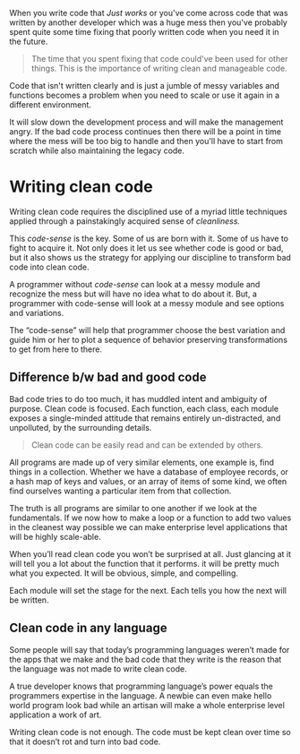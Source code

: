 When you write code that *Just works* or you've come across code that was written by another developer which was a huge mess then you've probably spent quite some time fixing that poorly written code when you need it in the future.

> The time that you spent fixing that code could've been used for other things. This is the importance of writing clean and manageable code.

Code that isn't written clearly and is just a jumble of messy variables and functions becomes a problem when you need to scale or use it again in a different environment. 

It will slow down the development process and will make the management angry. If the bad code process continues then there will be a point in time where the mess will be too big to handle and then you'll have to start from scratch while also maintaining the legacy code.

# Writing clean code
Writing clean code requires the disciplined use of a myriad little techniques applied through a painstakingly acquired sense of *cleanliness.* 

This *code-sense* is the key. Some of us are born with it. Some of us have to fight to acquire it. Not only does it let us see whether code is good or bad, but it also shows us the strategy for applying our discipline to transform bad code into clean code. 

A programmer without *code-sense* can look at a messy module and recognize the mess but will have no idea what to do about it. But, a programmer with code-sense will look at a messy module and see options and variations.

The “code-sense” will help that programmer choose the best variation and
guide him or her to plot a sequence of behavior preserving transformations to get from here to there.

## Difference b/w bad and good code
Bad code tries to do too much, it has muddled intent and ambiguity of purpose. Clean code is focused. Each function, each class, each module exposes a single-minded attitude that remains entirely un-distracted, and unpolluted, by the surrounding details.

> Clean code can be easily read and can be extended by others. 

All programs are made up of very similar elements, one example is,
find things in a collection. Whether we have a database of employee records, or a hash map of keys and values, or an array of items of some kind, we often find ourselves wanting a particular item from that collection. 

The truth is all programs are similar to one another if we look at
the fundamentals. If we now how to make a loop or a function to add two values in the cleanest way possible we can make enterprise level applications that will be highly scale-able. 

When you’ll read clean code you won’t be surprised at all. Just glancing at it will tell you a lot about the function that it performs. it will be pretty much what you expected. It will be obvious, simple, and compelling. 

Each module will set the stage for the next. Each tells you how the next will be written. 

## Clean code in any language
Some people will say that today’s programming languages weren’t made for the apps that we make and the bad code that they write is the reason that the language was not made to write clean code. 

A true developer knows that programming language’s power equals the programmers expertise in the language. A newbie can even make hello world program look bad while an artisan will make a whole enterprise level application a work of art.

Writing clean code is not enough. The code must be kept clean over time so that it doesn’t rot and turn into bad code.
